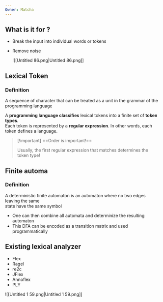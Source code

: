 ```yaml
---
Owner: Matcha
---
```

## What is it for ?
- Break the input into individual words or tokens
- Remove noise
    
    ![[Untitled 86.png|Untitled 86.png]]
    
  
  
## Lexical Token
### Definition
A sequence of character that can be treated as a unit in the grammar of the programming language
  
A **programming language classifies** lexical tokens into a finite set of **token types.**  
Each token is represented by a **regular expression**. In other words, each token defines a language.

> [!important] ==Order is important!==
> 
>   
> Usually, the first regular expression that matches determines the token type!
  
## Finite automa
### Definition
A deterministic finite automaton is an automaton where no two edges leaving the same  
state have the same symbol
- One can then combine all automata and determinize the resulting automaton
- This DFA can be encoded as a transition matrix and used programmatically
  
## Existing lexical analyzer
- Flex
- Ragel
- re2c
- JFlex
- Annoflex
- PLY
  
  
![[Untitled 1 59.png|Untitled 1 59.png]]